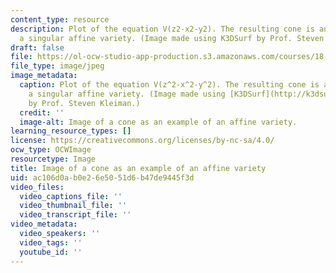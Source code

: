 ```yaml
---
content_type: resource
description: Plot of the equation V(z2-x2-y2). The resulting cone is an example of
  a singular affine variety. (Image made using K3DSurf by Prof. Steven Kleiman.)
draft: false
file: https://ol-ocw-studio-app-production.s3.amazonaws.com/courses/18-704-seminar-in-algebra-and-number-theory-computational-commutative-algebra-and-algebraic-geometry-fall-2008/ac106d0ab0e26e5051d6b47de9445f3d_18-704f08.jpg
file_type: image/jpeg
image_metadata:
  caption: Plot of the equation V(z^2-x^2-y^2). The resulting cone is an example of
    a singular affine variety. (Image made using [K3DSurf](http://k3dsurf.sourceforge.net/)
    by Prof. Steven Kleiman.)
  credit: ''
  image-alt: Image of a cone as an example of an affine variety.
learning_resource_types: []
license: https://creativecommons.org/licenses/by-nc-sa/4.0/
ocw_type: OCWImage
resourcetype: Image
title: Image of a cone as an example of an affine variety
uid: ac106d0a-b0e2-6e50-51d6-b47de9445f3d
video_files:
  video_captions_file: ''
  video_thumbnail_file: ''
  video_transcript_file: ''
video_metadata:
  video_speakers: ''
  video_tags: ''
  youtube_id: ''
---
```

